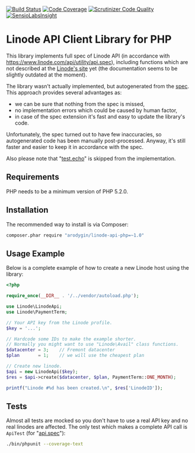 [![Build Status](https://travis-ci.org/arodygin/linode-api-php.svg)](https://travis-ci.org/arodygin/linode-api-php)
[![Code Coverage](https://scrutinizer-ci.com/g/arodygin/linode-api-php/badges/coverage.png?b=master)](https://scrutinizer-ci.com/g/arodygin/linode-api-php/?branch=master)
[![Scrutinizer Code Quality](https://scrutinizer-ci.com/g/arodygin/linode-api-php/badges/quality-score.png?b=master)](https://scrutinizer-ci.com/g/arodygin/linode-api-php/?branch=master)
[![SensioLabsInsight](https://insight.sensiolabs.com/projects/727b4566-d4ae-49a3-90de-b4a607d514bc/mini.png)](https://insight.sensiolabs.com/projects/727b4566-d4ae-49a3-90de-b4a607d514bc)

# Linode API Client Library for PHP

This library implements full spec of Linode API (in accordance with https://www.linode.com/api/utility/api.spec), including functions which are not described at the [Linode's site](https://www.linode.com/api) yet (the documentation seems to be slightly outdated at the moment).

The library wasn't actually implemented, but autogenerated from the [spec](https://api.linode.com/?api_action=api.spec). This approach provides several advantages as:
 * we can be sure that nothing from the spec is missed,
 * no implementation errors which could be caused by human factor,
 * in case of the spec extension it's fast and easy to update the library's code.

Unfortunately, the spec turned out to have few inaccuracies, so autogenerated code has been manually post-processed. Anyway, it's still faster and easier to keep it in accordance with the spec.

Also please note that "[test.echo](https://www.linode.com/api/utility/test.echo)" is skipped from the implementation.

## Requirements

PHP needs to be a minimum version of PHP 5.2.0.

## Installation

The recommended way to install is via Composer:

```bash
composer.phar require "arodygin/linode-api-php=~1.0"
```

## Usage Example

Below is a complete example of how to create a new Linode host using the library:

```php
<?php

require_once(__DIR__ . '/../vendor/autoload.php');

use Linode\LinodeApi;
use Linode\PaymentTerm;

// Your API key from the Linode profile.
$key = '...';

// Hardcode some IDs to make the example shorter.
// Normally you might want to use "Linode\Avail" class functions.
$datacenter = 3;    // Fremont datacenter
$plan       = 1;    // we will use the cheapest plan

// Create new linode.
$api = new LinodeApi($key);
$res = $api->create($datacenter, $plan, PaymentTerm::ONE_MONTH);

printf("Linode #%d has been created.\n", $res['LinodeID']);
```

## Tests

Almost all tests are mocked so you don't have to use a real API key and no real linodes are affected. The only test which makes a complete API call is `ApiTest` (for "[api.spec](https://www.linode.com/api/utility/api.spec)"):

```bash
./bin/phpunit --coverage-text
```
